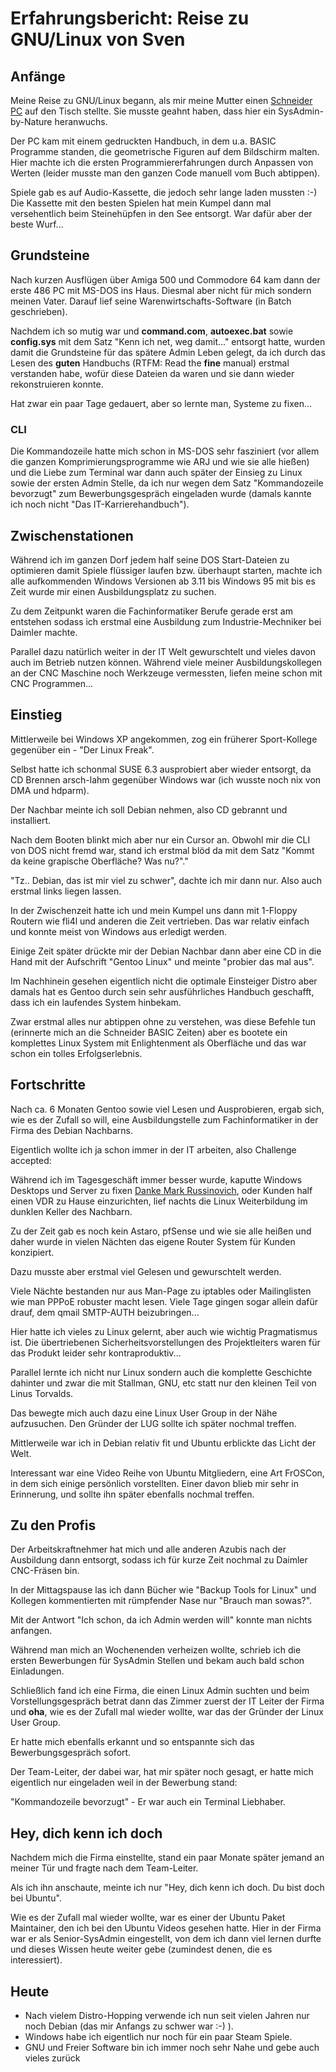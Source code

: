 # Erfahrungsbericht: Reise zu GNU/Linux von Sven

## Anfänge

Meine Reise zu GNU/Linux begann, als mir meine Mutter einen [Schneider PC](https://retroport.de/schneider-cpc-serie/)
auf den Tisch stellte. Sie musste geahnt haben, dass hier ein SysAdmin-by-Nature heranwuchs.

Der PC kam mit einem gedruckten Handbuch, in dem u.a. BASIC Programme standen, die geometrische Figuren auf dem Bildschirm malten.
Hier machte ich die ersten Programmiererfahrungen durch Anpassen von Werten (leider musste man den ganzen Code manuell vom Buch abtippen).

Spiele gab es auf Audio-Kassette, die jedoch sehr lange laden mussten :-)
Die Kassette mit den besten Spielen hat mein Kumpel dann mal versehentlich beim Steinehüpfen
in den See entsorgt. War dafür aber der beste Wurf...

## Grundsteine

Nach kurzen Ausflügen über Amiga 500 und Commodore 64
kam dann der erste 486 PC mit MS-DOS ins Haus.
Diesmal aber nicht für mich sondern meinen Vater.
Darauf lief seine Warenwirtschafts-Software (in Batch geschrieben).

Nachdem ich so mutig war und **command.com**, **autoexec.bat** sowie **config.sys**
mit dem Satz "Kenn ich net, weg damit..." entsorgt hatte,
wurden damit die Grundsteine für das spätere Admin Leben gelegt,
da ich durch das Lesen des **guten** Handbuchs (RTFM: Read the **fine** manual)
erstmal verstanden habe, wofür diese Dateien da waren und sie dann wieder rekonstruieren konnte.

Hat zwar ein paar Tage gedauert, aber so lernte man, Systeme zu fixen...

### CLI

Die Kommandozeile hatte mich schon in MS-DOS sehr fasziniert
(vor allem die ganzen Komprimierungsprogramme wie ARJ und wie sie alle hießen)
und die Liebe zum Terminal war dann auch später der Einsieg zu Linux
sowie der ersten Admin Stelle, da ich nur wegen dem Satz "Kommandozeile bevorzugt"
zum Bewerbungsgespräch eingeladen wurde (damals kannte ich noch nicht "Das IT-Karrierehandbuch").

## Zwischenstationen

Während ich im ganzen Dorf jedem half seine DOS Start-Dateien zu optimieren
damit Spiele flüssiger laufen bzw. überhaupt starten,
machte ich alle aufkommenden Windows Versionen ab 3.11 bis Windows 95 mit
bis es Zeit wurde mir einen Ausbildungsplatz zu suchen.

Zu dem Zeitpunkt waren die Fachinformatiker Berufe gerade erst am entstehen
sodass ich erstmal eine Ausbildung zum Industrie-Mechniker bei Daimler machte.

Parallel dazu natürlich weiter in der IT Welt gewurschtelt
und vieles davon auch im Betrieb nutzen können.
Während viele meiner Ausbildungskollegen an der CNC Maschine
noch Werkzeuge vermessten, liefen meine schon mit CNC Programmen...

## Einstieg

Mittlerweile bei Windows XP angekommen, zog ein früherer Sport-Kollege gegenüber ein - "Der Linux Freak".

Selbst hatte ich schonmal SUSE 6.3 ausprobiert aber wieder entsorgt,
da CD Brennen arsch-lahm gegenüber Windows war (ich wusste noch nix von DMA und hdparm).

Der Nachbar meinte ich soll Debian nehmen, also CD gebrannt und installiert.

Nach dem Booten blinkt mich aber nur ein Cursor an.
Obwohl mir die CLI von DOS nicht fremd war, stand ich erstmal blöd da
mit dem Satz "Kommt da keine grapische Oberfläche? Was nu?"."

"Tz.. Debian, das ist mir viel zu schwer", dachte ich mir dann nur.
Also auch erstmal links liegen lassen.

In der Zwischenzeit hatte ich und mein Kumpel uns dann
mit 1-Floppy Routern wie fli4l und anderen die Zeit vertrieben.
Das war relativ einfach und konnte meist von Windows aus erledigt werden.

Einige Zeit später drückte mir der Debian Nachbar dann aber eine CD in die Hand
mit der Aufschrift "Gentoo Linux" und meinte "probier das mal aus".

Im Nachhinein gesehen eigentlich nicht die optimale Einsteiger Distro
aber damals hat es Gentoo durch sein sehr ausführliches Handbuch geschafft, dass ich ein laufendes System hinbekam.

Zwar erstmal alles nur abtippen ohne zu verstehen, was diese Befehle tun (erinnerte mich an die Schneider BASIC Zeiten)
aber es bootete ein komplettes Linux System mit Enlightenment als Oberfläche und das war schon ein tolles Erfolgserlebnis.

## Fortschritte

Nach ca. 6 Monaten Gentoo sowie viel Lesen und Ausprobieren, ergab sich, wie es der Zufall so will,
eine Ausbildungstelle zum Fachinformatiker in der Firma des Debian Nachbarns.

Eigentlich wollte ich ja schon immer in der IT arbeiten, also Challenge accepted:

Während ich im Tagesgeschäft immer besser wurde, kaputte Windows Desktops und Server zu fixen [Danke Mark Russinovich](https://docs.microsoft.com/de-de/sysinternals/downloads/sysinternals-suite),
oder Kunden half einen VDR zu Hause einzurichten,
lief nachts die Linux Weiterbildung im dunklen Keller des Nachbarn.

Zu der Zeit gab es noch kein Astaro, pfSense und wie sie alle heißen
und daher wurde in vielen Nächten das eigene Router System für Kunden konzipiert.

Dazu musste aber erstmal viel Gelesen und gewurschtelt werden.

Viele Nächte bestanden nur aus Man-Page zu iptables oder Mailinglisten wie man PPPoE robuster macht lesen.
Viele Tage gingen sogar allein dafür drauf, dem qmail SMTP-AUTH beizubringen...

Hier hatte ich vieles zu Linux gelernt, aber auch wie wichtig Pragmatismus ist.
Die übertriebenen Sicherheitsvorstellungen des Projektleiters waren für das Produkt leider sehr kontraproduktiv...

Parallel lernte ich nicht nur Linux sondern auch die komplette Geschichte dahinter
und zwar die mit Stallman, GNU, etc statt nur den kleinen Teil von Linus Torvalds.

Das bewegte mich auch dazu eine Linux User Group in der Nähe aufzusuchen.
Den Gründer der LUG sollte ich später nochmal treffen.

Mittlerweile war ich in Debian relativ fit und Ubuntu erblickte das Licht der Welt.

Interessant war eine Video Reihe von Ubuntu Mitgliedern, eine Art FrOSCon,
in dem sich einige persönlich vorstellten.
Einer davon blieb mir sehr in Erinnerung, und sollte ihn später ebenfalls nochmal treffen.

## Zu den Profis

Der Arbeitskraftnehmer hat mich und alle anderen Azubis nach der Ausbildung dann entsorgt,
sodass ich für kurze Zeit nochmal zu Daimler CNC-Fräsen bin.

In der Mittagspause las ich dann Bücher wie "Backup Tools for Linux"
und Kollegen kommentierten mit rümpfender Nase nur "Brauch man sowas?".

Mit der Antwort "Ich schon, da ich Admin werden will" konnte man nichts anfangen.

Während man mich an Wochenenden verheizen wollte,
schrieb ich die ersten Bewerbungen für SysAdmin Stellen und bekam auch bald schon Einladungen.

Schließlich fand ich eine Firma, die einen Linux Admin suchten
und beim  Vorstellungsgespräch betrat dann das Zimmer zuerst der IT Leiter der Firma
und **oha**, wie es der Zufall mal wieder wollte, war das der Gründer der Linux User Group.

Er hatte mich ebenfalls erkannt und so entspannte sich das Bewerbungsgespräch sofort.

Der Team-Leiter, der dabei war, hat mir später noch gesagt,
er hatte mich eigentlich nur eingeladen weil in der Bewerbung stand:

"Kommandozeile bevorzugt" - Er war auch ein Terminal Liebhaber.

## Hey, dich kenn ich doch

Nachdem mich die Firma einstellte, stand ein paar Monate später
jemand an meiner Tür und fragte nach dem Team-Leiter.

Als ich ihn anschaute, meinte ich nur "Hey, dich kenn ich doch. Du bist doch bei Ubuntu".

Wie es der Zufall mal wieder wollte, war es einer der Ubuntu Paket Maintainer,
den ich bei den Ubuntu Videos gesehen hatte.
Hier in der Firma war er als Senior-SysAdmin eingestellt,
von dem ich dann viel lernen durfte und dieses Wissen heute weiter gebe (zumindest denen, die es interessiert).

## Heute

- Nach vielem Distro-Hopping verwende ich nun seit vielen Jahren nur noch Debian (das mir Anfangs zu schwer war :-) ).
- Windows habe ich eigentlich nur noch für ein paar Steam Spiele.
- GNU und Freier Software bin ich immer noch sehr Nahe und gebe auch vieles zurück
